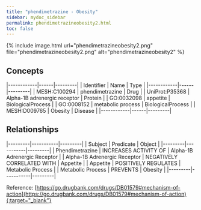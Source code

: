 ```yaml
---
title: "phendimetrazine - Obesity"
sidebar: mydoc_sidebar
permalink: phendimetrazineobesity2.html
toc: false 
---
```


{% include image.html url="phendimetrazineobesity2.png" file="phendimetrazineobesity2.png" alt="phendimetrazineobesity2" %}

## Concepts

|------------|------|---------|
| Identifier | Name | Type    |
|------------|------|---------|
| MESH:C100294 | phendimetrazine | Drug |
| UniProt:P35368 | Alpha-1B adrenergic receptor | Protein |
| GO:0032098 | appetite | BiologicalProcess |
| GO:0008152 | metabolic process | BiologicalProcess |
| MESH:D009765 | Obesity | Disease |
|------------|------|---------|

## Relationships

|---------|-----------|---------|
| Subject | Predicate | Object  |
|---------|-----------|---------|
| Phendimetrazine | INCREASES ACTIVITY OF | Alpha-1B Adrenergic Receptor |
| Alpha-1B Adrenergic Receptor | NEGATIVELY CORRELATED WITH | Appetite |
| Appetite | POSITIVELY REGULATES | Metabolic Process |
| Metabolic Process | PREVENTS | Obesity |
|---------|-----------|---------|

Reference: [https://go.drugbank.com/drugs/DB01579#mechanism-of-action](https://go.drugbank.com/drugs/DB01579#mechanism-of-action){:target="_blank"}